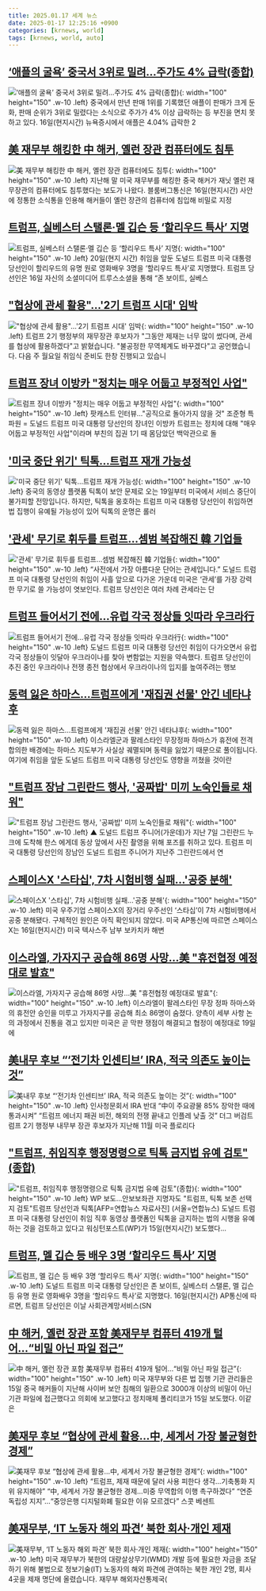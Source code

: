 ```yaml
---
title: 2025.01.17 세계 뉴스
date: 2025-01-17 12:25:16 +0900
categories: [krnews, world]
tags: [krnews, world, auto]
---
```

## [‘애플의 굴욕’ 중국서 3위로 밀려…주가도 4% 급락(종합)](https://n.news.naver.com/mnews/article/421/0008027236)

![‘애플의 굴욕’ 중국서 3위로 밀려…주가도 4% 급락(종합)](https://mimgnews.pstatic.net/image/origin/421/2025/01/17/8027236.jpg?type=nf220_150){: width="100" height="150" .w-10 .left}
중국에서 만년 판매 1위를 기록했던 애플이 판매가 크게 둔화, 판매 순위가 3위로 밀렸다는 소식으로 주가가 4% 이상 급락하는 등 부진을 면치 못하고 있다. 16일(현지시간) 뉴욕증시에서 애플은 4.04% 급락한 2

## [美 재무부 해킹한 中 해커, 옐런 장관 컴퓨터에도 침투](https://n.news.naver.com/mnews/article/022/0004003556)

![美 재무부 해킹한 中 해커, 옐런 장관 컴퓨터에도 침투](https://mimgnews.pstatic.net/image/origin/022/2025/01/17/4003556.jpg?type=nf220_150){: width="100" height="150" .w-10 .left}
지난해 말 미국 재무부를 해킹한 중국 해커가 재닛 옐런 재무장관의 컴퓨터에도 침투했다는 보도가 나왔다. 블룸버그통신은 16일(현지시간) 사안에 정통한 소식통을 인용해 해커들이 옐런 장관의 컴퓨터에 침입해 비밀로 지정

## [트럼프, 실베스터 스탤론·멜 깁슨 등 ‘할리우드 특사’ 지명](https://n.news.naver.com/mnews/article/020/0003610644)

![트럼프, 실베스터 스탤론·멜 깁슨 등 ‘할리우드 특사’ 지명](https://mimgnews.pstatic.net/image/origin/020/2025/01/17/3610644.jpg?type=nf220_150){: width="100" height="150" .w-10 .left}
20일(현지 시간) 취임을 앞둔 도널드 트럼프 미국 대통령 당선인이 할리우드의 유명 원로 영화배우 3명을 ‘할리우드 특사’로 지명했다. 트럼프 당선인은 16일 자신의 소셜미디어 트루스소셜을 통해 “존 보이트, 실베스

## ["협상에 관세 활용"…'2기 트럼프 시대' 임박](https://n.news.naver.com/mnews/article/055/0001224325)

!["협상에 관세 활용"…'2기 트럼프 시대' 임박](https://mimgnews.pstatic.net/image/origin/055/2025/01/17/1224325.jpg?type=nf220_150){: width="100" height="150" .w-10 .left}
트럼프 2기 행정부의 재무장관 후보자가 "그동안 제재는 너무 많이 썼다며, 관세를 협상에 활용하겠다"고 밝혔습니다. "불공정한 무역체계도 바꾸겠다"고 공언했습니다. 다음 주 월요일 취임식 준비도 한창 진행되고 있습니

## [트럼프 장녀 이방카 "정치는 매우 어둡고 부정적인 사업"](https://n.news.naver.com/mnews/article/001/0015164490)

![트럼프 장녀 이방카 "정치는 매우 어둡고 부정적인 사업"](https://mimgnews.pstatic.net/image/origin/001/2025/01/17/15164490.jpg?type=nf220_150){: width="100" height="150" .w-10 .left}
팟캐스트 인터뷰…"공직으로 돌아가지 않을 것" 조준형 특파원 = 도널드 트럼프 미국 대통령 당선인의 장녀인 이방카 트럼프는 정치에 대해 "매우 어둡고 부정적인 사업"이라며 부친의 집권 1기 때 몸담았던 백악관으로 돌

## ['미국 중단 위기' 틱톡…트럼프 재개 가능성](https://n.news.naver.com/mnews/article/057/0001867173)

!['미국 중단 위기' 틱톡…트럼프 재개 가능성](https://mimgnews.pstatic.net/image/origin/057/2025/01/16/1867173.jpg?type=nf220_150){: width="100" height="150" .w-10 .left}
중국의 동영상 플랫폼 틱톡이 보안 문제로 오는 19일부터 미국에서 서비스 중단이 불가피할 전망입니다. 하지만, 틱톡을 옹호하는 트럼프 미국 대통령 당선인이 취임하면 법 집행이 유예될 가능성이 있어 틱톡의 운명은 롤러

## ['관세' 무기로 휘두를 트럼프…셈범 복잡해진 韓 기업들](https://n.news.naver.com/mnews/article/018/0005926815)

!['관세' 무기로 휘두를 트럼프…셈범 복잡해진 韓 기업들](https://mimgnews.pstatic.net/image/origin/018/2025/01/17/5926815.jpg?type=nf220_150){: width="100" height="150" .w-10 .left}
“사전에서 가장 아름다운 단어는 관세입니다.” 도널드 트럼프 미국 대통령 당선인의 취임이 사흘 앞으로 다가온 가운데 미국은 ‘관세’를 가장 강력한 무기로 쓸 가능성이 엿보인다. 트럼프 당선인은 여러 차례 관세라는 단

## [트럼프 들어서기 전에…유럽 각국 정상들 잇따라 우크라行](https://n.news.naver.com/mnews/article/021/0002684774)

![트럼프 들어서기 전에…유럽 각국 정상들 잇따라 우크라行](https://mimgnews.pstatic.net/image/origin/021/2025/01/17/2684774.jpg?type=nf220_150){: width="100" height="150" .w-10 .left}
도널드 트럼프 미국 대통령 당선인 취임이 다가오면서 유럽 각국 정상들이 잇달아 우크라이나를 찾아 변함없는 지원을 약속했다. 트럼프 당선인이 추진 중인 우크라이나 전쟁 종전 협상에서 우크라이나의 입지를 높여주려는 행보

## [동력 잃은 하마스…트럼프에게 '재집권 선물' 안긴 네타냐후](https://n.news.naver.com/mnews/article/422/0000705942)

![동력 잃은 하마스…트럼프에게 '재집권 선물' 안긴 네타냐후](https://mimgnews.pstatic.net/image/origin/422/2025/01/16/705942.jpg?type=nf220_150){: width="100" height="150" .w-10 .left}
이스라엘군과 팔레스타인 무장정파 하마스가 휴전에 전격 합의한 배경에는 하마스 지도부가 사실상 궤멸되며 동력을 잃었기 때문으로 풀이됩니다. 여기에 취임을 앞둔 도널드 트럼프 미국 대통령 당선인도 영향을 끼쳤을 것이란

## ["트럼프 장남 그린란드 행사, '공짜밥' 미끼 노숙인들로 채워"](https://n.news.naver.com/mnews/article/055/0001224417)

!["트럼프 장남 그린란드 행사, '공짜밥' 미끼 노숙인들로 채워"](https://mimgnews.pstatic.net/image/origin/055/2025/01/17/1224417.jpg?type=nf220_150){: width="100" height="150" .w-10 .left}
▲ 도널드 트럼프 주니어(가운데)가 지난 7일 그린란드 누크에 도착해 한스 에게데 동상 앞에서 사진 촬영을 위해 포즈를 취하고 있다. 트럼프 미국 대통령 당선인의 장남인 도널드 트럼프 주니어가 지난주 그린란드에서 연

## [스페이스X '스타십', 7차 시험비행 실패...'공중 분해'](https://n.news.naver.com/mnews/article/014/0005297095)

![스페이스X '스타십', 7차 시험비행 실패...'공중 분해'](https://mimgnews.pstatic.net/image/origin/014/2025/01/17/5297095.jpg?type=nf220_150){: width="100" height="150" .w-10 .left}
미국 우주기업 스페이스X의 장거리 우주선인 ‘스타십’이 7차 시험비행에서 공중 분해됐다. 구체적인 원인은 아직 확인되지 않았다. 미국 AP통신에 따르면 스페이스X는 16일(현지시간) 미국 텍사스주 남부 보카치카 해변

## [이스라엘, 가자지구 공습해 86명 사망…美 "휴전협정 예정대로 발효"](https://n.news.naver.com/mnews/article/008/0005142499)

![이스라엘, 가자지구 공습해 86명 사망…美 "휴전협정 예정대로 발효"](https://mimgnews.pstatic.net/image/origin/008/2025/01/17/5142499.jpg?type=nf220_150){: width="100" height="150" .w-10 .left}
이스라엘이 팔레스타인 무장 정파 하마스와의 휴전안 승인을 미루고 가자지구를 공습해 최소 86명이 숨졌다. 양측이 세부 사항 논의 과정에서 진통을 겪고 있지만 미국은 곧 막판 쟁점이 해결되고 협정이 예정대로 19일에

## [美내무 후보 “‘전기차 인센티브’ IRA, 적국 의존도 높이는 것”](https://n.news.naver.com/mnews/article/016/0002417110)

![美내무 후보 “‘전기차 인센티브’ IRA, 적국 의존도 높이는 것”](https://mimgnews.pstatic.net/image/origin/016/2025/01/17/2417110.jpg?type=nf220_150){: width="100" height="150" .w-10 .left}
인사청문회서 IRA 반대 “中이 주요광물 85% 장악한 때에 통과시켜” “트럼프 에너지 패권 비전, 해외의 전쟁 끝내고 인플레 낮출 것” 더그 버검트럼프 2기 행정부 내무부 장관 후보자가 지난해 11월 미국 플로리다

## ["트럼프, 취임직후 행정명령으로 틱톡 금지법 유예 검토"(종합)](https://n.news.naver.com/mnews/article/001/0015162991)

!["트럼프, 취임직후 행정명령으로 틱톡 금지법 유예 검토"(종합)](https://mimgnews.pstatic.net/image/origin/001/2025/01/16/15162991.jpg?type=nf220_150){: width="100" height="150" .w-10 .left}
WP 보도…안보보좌관 지명자도 "트럼프, 틱톡 보존 선택지 검토"트럼프 당선인과 틱톡[AFP=연합뉴스 자료사진] (서울=연합뉴스) 도널드 트럼프 미국 대통령 당선인이 취임 직후 동영상 플랫폼인 틱톡을 금지하는 법의 시행을 유예하는 것을 검토하고 있다고 워싱턴포스트(WP)가 15일(현지시간) 보도했다...

## [트럼프, 멜 깁슨 등 배우 3명 ‘할리우드 특사’ 지명](https://n.news.naver.com/mnews/article/032/0003346002)

![트럼프, 멜 깁슨 등 배우 3명 ‘할리우드 특사’ 지명](https://mimgnews.pstatic.net/image/origin/032/2025/01/17/3346002.jpg?type=nf220_150){: width="100" height="150" .w-10 .left}
도널드 트럼프 미국 대통령 당선인은 존 보이트, 실베스터 스탤론, 멜 깁슨 등 유명 원로 영화배우 3명을 ‘할리우드 특사’로 지명했다. 16일(현지시간) AP통신에 따르면, 트럼프 당선인은 이날 사회관계망서비스(SN

## [中 해커, 옐런 장관 포함 美재무부 컴퓨터 419개 털어…“비밀 아닌 파일 접근”](https://n.news.naver.com/mnews/article/003/0013021327)

![中 해커, 옐런 장관 포함 美재무부 컴퓨터 419개 털어…“비밀 아닌 파일 접근”](https://mimgnews.pstatic.net/image/origin/003/2025/01/17/13021327.jpg?type=nf220_150){: width="100" height="150" .w-10 .left}
미국 재무부와 다른 법 집행 기관 관리들은 15일 중국 해커들이 지난해 사이버 보안 침해의 일환으로 3000개 이상의 비밀이 아닌 기관 파일에 접근했다고 의회에 보고했다고 정치매체 폴리티코가 15일 보도했다. 이같은

## [美재무 후보 “협상에 관세 활용…中, 세계서 가장 불균형한 경제”](https://n.news.naver.com/mnews/article/016/0002417106)

![美재무 후보 “협상에 관세 활용…中, 세계서 가장 불균형한 경제”](https://mimgnews.pstatic.net/image/origin/016/2025/01/17/2417106.jpg?type=nf220_150){: width="100" height="150" .w-10 .left}
“트럼프, 제재 때문에 달러 사용 피한다 생각…기축통화 지위 유지해야” “中, 세계서 가장 불균형한 경제…미중 무역합의 이행 촉구하겠다” “연준 독립성 지지”…“중앙은행 디지털화폐 필요한 이유 모르겠다” 스콧 베센트

## [美재무부, ‘IT 노동자 해외 파견’ 북한 회사·개인 제재](https://n.news.naver.com/mnews/article/056/0011876534)

![美재무부, ‘IT 노동자 해외 파견’ 북한 회사·개인 제재](https://mimgnews.pstatic.net/image/origin/056/2025/01/17/11876534.jpg?type=nf220_150){: width="100" height="150" .w-10 .left}
미국 재무부가 북한의 대량살상무기(WMD) 개발 등에 필요한 자금을 조달하기 위해 불법으로 정보기술(IT) 노동자의 해외 파견에 관여하는 북한 개인 2명, 회사 4곳을 제재 명단에 올렸습니다. 재무부 해외자산통제국(

